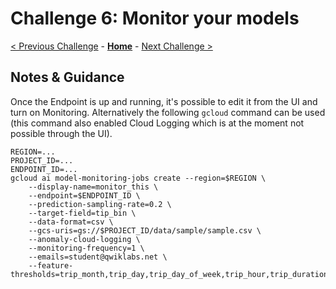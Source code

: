 # Challenge 6: Monitor your models

[< Previous Challenge](solution-05.md) - **[Home](../README.md)** - [Next Challenge >](solution-07.md)

## Notes & Guidance

Once the Endpoint is up and running, it's possible to edit it from the UI and turn on Monitoring. Alternatively the following `gcloud` command can be used (this command also enabled Cloud Logging which is at the moment not possible through the UI).

```shell
REGION=...
PROJECT_ID=...
ENDPOINT_ID=...
gcloud ai model-monitoring-jobs create --region=$REGION \
    --display-name=monitor_this \
    --endpoint=$ENDPOINT_ID \
    --prediction-sampling-rate=0.2 \
    --target-field=tip_bin \
    --data-format=csv \
    --gcs-uris=gs://$PROJECT_ID/data/sample/sample.csv \
    --anomaly-cloud-logging \
    --monitoring-frequency=1 \
    --emails=student@qwiklabs.net \
    --feature-thresholds=trip_month,trip_day,trip_day_of_week,trip_hour,trip_duration,trip_distance,payment_type,pickup_zone,dropoff_zone 
```

